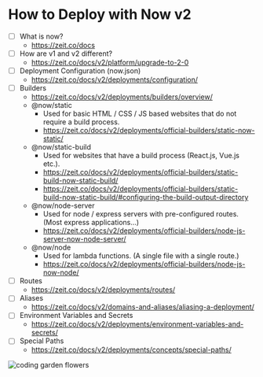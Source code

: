 # How to Deploy with Now v2

* [ ] What is now?
  * https://zeit.co/docs
* [ ] How are v1 and v2 different?
  * https://zeit.co/docs/v2/platform/upgrade-to-2-0
* [ ] Deployment Configuration (now.json)
  * https://zeit.co/docs/v2/deployments/configuration/
* [ ] Builders
  * https://zeit.co/docs/v2/deployments/builders/overview/
  * @now/static
    * Used for basic HTML / CSS / JS based websites that do not require a build process.
    * https://zeit.co/docs/v2/deployments/official-builders/static-now-static/
  * @now/static-build
    * Used for websites that have a build process (React.js, Vue.js etc.).
    * https://zeit.co/docs/v2/deployments/official-builders/static-build-now-static-build/
    * https://zeit.co/docs/v2/deployments/official-builders/static-build-now-static-build/#configuring-the-build-output-directory
  * @now/node-server
    * Used for node / express servers with pre-configured routes. (Most express applications...)
    * https://zeit.co/docs/v2/deployments/official-builders/node-js-server-now-node-server/
  * @now/node
    * Used for lambda functions. (A single file with a single route.)
    * https://zeit.co/docs/v2/deployments/official-builders/node-js-now-node/
* [ ] Routes
  * https://zeit.co/docs/v2/deployments/routes/
* [ ] Aliases
  * https://zeit.co/docs/v2/domains-and-aliases/aliasing-a-deployment/
* [ ] Environment Variables and Secrets
  * https://zeit.co/docs/v2/deployments/environment-variables-and-secrets/
* [ ] Special Paths
  * https://zeit.co/docs/v2/deployments/concepts/special-paths/


![coding garden flowers](https://i.imgur.com/YxjqGkL.png)